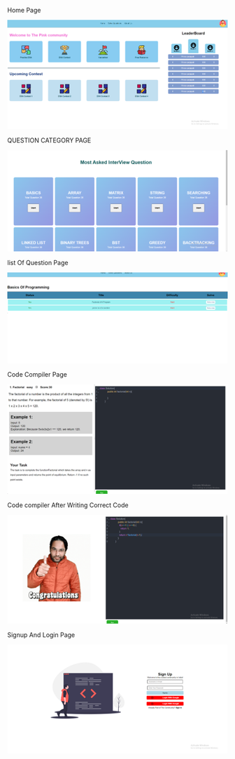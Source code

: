 Home Page

![1687199262204](image/Readme/1687199262204.png)

QUESTION CATEGORY PAGE

![1687199288714](image/Readme/1687199288714.png)

list Of Question Page

![1687199328063](image/Readme/1687199328063.png)

Code Compiler Page

![1687199365586](image/Readme/1687199365586.png)

Code compiler After Writing Correct Code

![1687199471738](image/Readme/1687199471738.png)

Signup And Login Page

![1687199571293](image/Readme/1687199571293.png)
